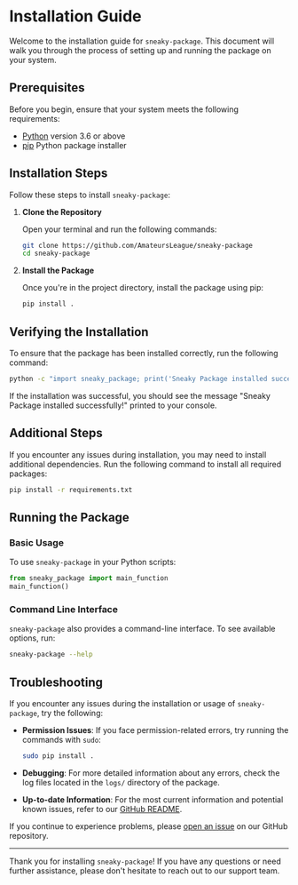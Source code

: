 # Installation Guide

Welcome to the installation guide for `sneaky-package`. This document will walk you through the process of setting up and running the package on your system.

## Prerequisites

Before you begin, ensure that your system meets the following requirements:

- [Python](https://www.python.org/downloads/)  version 3.6 or above
- [pip](https://pip.pypa.io/en/stable/installation/) Python package installer

## Installation Steps

Follow these steps to install `sneaky-package`:

1. **Clone the Repository**

   Open your terminal and run the following commands:

   ```bash
   git clone https://github.com/AmateursLeague/sneaky-package 
   cd sneaky-package
   ```

2. **Install the Package**

   Once you're in the project directory, install the package using pip:

   ```bash
   pip install .
   ```

## Verifying the Installation

To ensure that the package has been installed correctly, run the following command:

```bash
python -c "import sneaky_package; print('Sneaky Package installed successfully!')"
```

If the installation was successful, you should see the message "Sneaky Package installed successfully!" printed to your console.

## Additional Steps

If you encounter any issues during installation, you may need to install additional dependencies. Run the following command to install all required packages:

```bash
pip install -r requirements.txt
```

## Running the Package

### Basic Usage

To use `sneaky-package` in your Python scripts:

```python
from sneaky_package import main_function
main_function()
```

### Command Line Interface

`sneaky-package` also provides a command-line interface. To see available options, run:

```bash
sneaky-package --help
```

## Troubleshooting

If you encounter any issues during the installation or usage of `sneaky-package`, try the following:

- **Permission Issues**: If you face permission-related errors, try running the commands with `sudo`:

  ```bash
  sudo pip install .
  ```

- **Debugging**: For more detailed information about any errors, check the log files located in the `logs/` directory of the package.

- **Up-to-date Information**: For the most current information and potential known issues, refer to our [GitHub README](https://github.com/AmateursLeague/sneaky-package/blob/main/README.md).

If you continue to experience problems, please [open an issue](https://github.com/AmateursLeague/sneaky-package/issues) on our GitHub repository.

---

Thank you for installing `sneaky-package`! If you have any questions or need further assistance, please don't hesitate to reach out to our support team.
